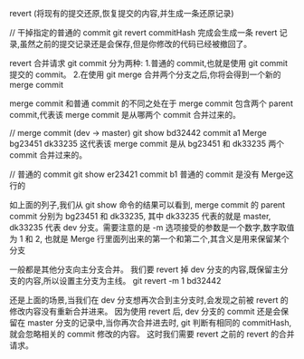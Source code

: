 revert (将现有的提交还原,恢复提交的内容,并生成一条还原记录)

// 干掉指定的普通的 commit
git revert commitHash
完成会生成一条 revert 记录,虽然之前的提交记录还是会保存,但是你修改的代码已经被撤回了。

revert 合并请求
git commit 分为两种:
1.普通的 commit,也就是使用 git commit 提交的 commit。
2.在使用 git merge 合并两个分支之后,你将会得到一个新的 merge commit

merge commit 和普通 commit 的不同之处在于 merge commit 包含两个 parent commit,代表该 merge commit 是从哪两个 commit 合并过来的。

// merge commit (dev -> master)
git show bd32442
commit a1
Merge bg23451 dk33235
这代表该 merge commit 是从 bg23451 和 dk33235 两个 commit 合并过来的。

// 普通的 commit
git show er23421
commit b1
普通的 commit 是没有 Merge这行的

如上面的列子,我们从 git show 命令的结果可以看到, merge commit 的 parent commit 分别为 bg23451 和 dk33235,
其中 dk33235 代表的就是 master, dk33235 代表 dev 分支。需要注意的是 -m 选项接受的参数是一个数字,数字取值为 1 和 2,
也就是 Merge 行里面列出来的第一个和第二个,其含义是用来保留某个分支

一般都是其他分支向主分支合并。
我们要 revert 掉 dev 分支的内容,既保留主分支的内容,所以设置主分支为主线。
git revert -m 1 bd32442

还是上面的场景,当我们在 dev 分支想再次合到主分支时,会发现之前被 revert 的修改内容没有重新合并进来。
因为使用 revert 后, dev 分支的 commit 还是会保留在 master 分支的记录中,当你再次合并进去时, 
git 判断有相同的 commitHash, 就会忽略相关的 commit 修改的内容。
这时我们需要 revert 之前的 revert 的合并请求。